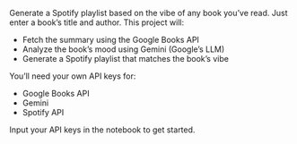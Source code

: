 Generate a Spotify playlist based on the vibe of any book you’ve read.
Just enter a book’s title and author. This project will:
- Fetch the summary using the Google Books API
- Analyze the book’s mood using Gemini (Google’s LLM)
- Generate a Spotify playlist that matches the book’s vibe

You’ll need your own API keys for:
- Google Books API
- Gemini
- Spotify API

Input your API keys in the notebook to get started.
